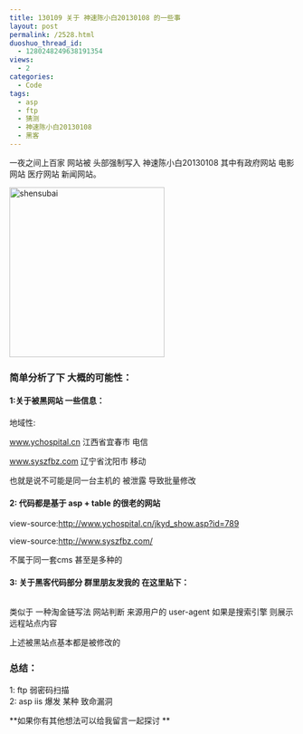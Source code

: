 ```yaml
---
title: 130109 关于 神速陈小白20130108 的一些事
layout: post
permalink: /2528.html
duoshuo_thread_id:
  - 1280248249638191354
views:
  - 2
categories:
  - Code
tags:
  - asp
  - ftp
  - 猜测
  - 神速陈小白20130108
  - 黑客
---
```

一夜之间上百家 网站被 头部强制写入 神速陈小白20130108 其中有政府网站 电影网站 医疗网站 新闻网站。

<a href="http://www.80aj.com/2528.html/shensubai" rel="attachment wp-att-2529"><img src="http://www.80aj.com/wp-content/uploads/2013/01/shensubai-274x300.jpg" alt="shensubai" width="274" height="300" class="aligncenter size-medium wp-image-2529" /></a>

### 简单分析了下 大概的可能性：

#### 1:关于被黑网站 一些信息：

地域性:

www.ychospital.cn 江西省宜春市 电信

www.syszfbz.com 辽宁省沈阳市 移动

也就是说不可能是同一台主机的 被泄露 导致批量修改

#### 2: 代码都是基于 asp + table 的很老的网站 

view-source:http://www.ychospital.cn/jkyd_show.asp?id=789

view-source:http://www.syszfbz.com/ 

不属于同一套cms 甚至是多种的

#### 3: 关于黑客代码部分 群里朋友发我的 在这里贴下：

<pre lang="asp"></pre>

类似于 一种淘金链写法 网站判断 来源用户的 user-agent 如果是搜索引擎 则展示 远程站点内容

上述被黑站点基本都是被修改的

### 总结：

1: ftp 弱密码扫描  
2: asp iis 爆发 某种 致命漏洞

**如果你有其他想法可以给我留言一起探讨 **